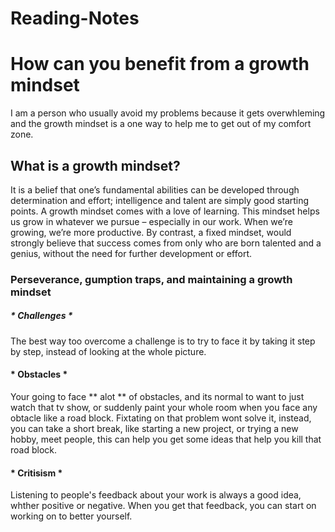 # Reading-Notes
# How can you benefit from a growth mindset

I am a person who usually avoid my problems because it gets overwhleming and the growth mindset is a one way to help me to get out of my comfort zone.

## What is a growth mindset?
It is a belief that one’s fundamental abilities can be developed through determination and effort; intelligence and talent are simply good starting points. A growth mindset comes with a love of learning. This mindset helps us grow in whatever we pursue – especially in our work. When we’re growing, we’re more productive.
By contrast, a fixed mindset, would strongly believe that success comes from only who are born talented and a genius, without the need for further development or effort.

### Perseverance, gumption traps, and maintaining a growth mindset ###
##### * Challenges * ####
The best way too overcome a challenge is to try to face it by taking it step by step, instead of looking at the whole picture.

#### * Obstacles * ####
Your going to face ** alot ** of obstacles, and its normal to want to just watch that tv show, or suddenly paint your whole room when you face any obtacle like a road block. Fixtating on that problem wont solve it, instead, you can take a short break, like starting a new project, or trying a new hobby, meet people, this can help you get some ideas that help you kill that road block.

#### * Critisism * ####
Listening to people's feedback about your work is always a good idea, whther positive or negative. When you get that feedback, you can start on working on to better yourself.
